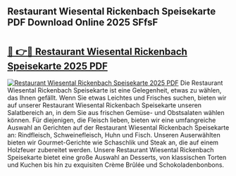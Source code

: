 ## Restaurant Wiesental Rickenbach Speisekarte PDF Download Online 2025 SFfsF

# <h2><a href="http://gca64l.nevu.top/?p=Restaurant+Wiesental+Rickenbach+Speisekarte">🔗 👉🔴 Restaurant Wiesental Rickenbach Speisekarte 2025 PDF</a></h2>

[![Restaurant Wiesental Rickenbach Speisekarte 2025 PDF](https://i.imgur.com/dBaPXMq.png)](http://gca64l.nevu.top/?p=Restaurant+Wiesental+Rickenbach+Speisekarte)
Die Restaurant Wiesental Rickenbach Speisekarte ist eine Gelegenheit, etwas zu wählen, das Ihnen gefällt. Wenn Sie etwas Leichtes und Frisches suchen, bieten wir auf unserer Restaurant Wiesental Rickenbach Speisekarte unseren Salatbereich an, in dem Sie aus frischen Gemüse- und Obstsalaten wählen können. Für diejenigen, die Fleisch lieben, bieten wir eine umfangreiche Auswahl an Gerichten auf der Restaurant Wiesental Rickenbach Speisekarte an: Rindfleisch, Schweinefleisch, Huhn und Fisch. Unseren Auserwählten bieten wir Gourmet-Gerichte wie Schaschlik und Steak an, die auf einem Holzfeuer zubereitet werden. Unsere Restaurant Wiesental Rickenbach Speisekarte bietet eine große Auswahl an Desserts, von klassischen Torten und Kuchen bis hin zu exquisiten Crème Brûlée und Schokoladenbonbons.
